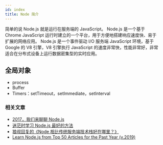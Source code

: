 ```yaml
---
id: index
title: Node 简介
---
```


简单的说 Node.js 就是运行在服务端的 JavaScript。
Node.js 是一个基于 Chrome JavaScript 运行时建立的一个平台，用于方便地搭建响应速度快、易于扩展的网络应用。
Node.js 是一个事件驱动 I/O 服务端 JavaScript 环境，基于 Google 的 V8 引擎，V8 引擎执行 JavaScript 的速度非常快，性能非常好，非常适合在分布式设备上运行数据密集型的实时应用。

## 全局对象

- process
- Buffer
- Timers：setTimeout，setImmediate，setInterval

### 相关文章

- [2017，我们来聊聊 Node.js](https://cnodejs.org/topic/58eee565a92d341e48cfe7fc)
- [迷茫时学习 Node.js 最好的方法](https://cnodejs.org/topic/59c75a3dd7cbefc511964688)
- [狼叔回复的《Node 相比传统服务端技术栈好在哪里？》](https://cnodejs.org/topic/5a328967d92f2f5b185ace96)
- [Learn Node.js from Top 50 Articles for the Past Year (v.2019)](https://medium.mybridge.co/learn-node-js-from-top-50-articles-for-the-past-year-v-2019-2ec0a6a2cfa2)
